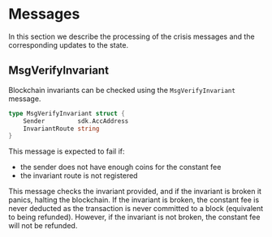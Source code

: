 <!--
order: 2
-->

# Messages

In this section we describe the processing of the crisis messages and the
corresponding updates to the state. 

## MsgVerifyInvariant

Blockchain invariants can be checked using the `MsgVerifyInvariant` message. 

```go
type MsgVerifyInvariant struct {
	Sender         sdk.AccAddress 
	InvariantRoute string
}
```

This message is expected to fail if: 
 - the sender does not have enough coins for the constant fee
 - the invariant route is not registered 

This message checks the invariant provided, and if the invariant is broken it
panics, halting the blockchain. If the invariant is broken, the constant fee is
never deducted as the transaction is never committed to a block (equivalent to
being refunded). However, if the invariant is not broken, the constant fee will
not be refunded.
